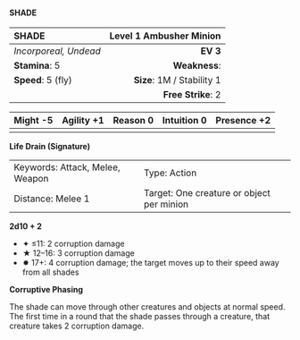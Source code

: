 #### SHADE

| SHADE                 | **Level 1 Ambusher Minion** |
| :-------------------- | --------------------------: |
| *Incorporeal, Undead* |                    **EV 3** |
| **Stamina**: 5        |               **Weakness**: |
| **Speed**: 5 (fly)    |  **Size**: 1M / Stability 1 |
|                       |          **Free Strike**: 2 |

| **Might** -5 | **Agility** +1 | **Reason** 0 | **Intuition** 0 | **Presence** +2 |
| ------------ | -------------- | ------------ | --------------- | --------------- |
|              |                |              |                 |                 |

**Life Drain (Signature)**

|                                 |                                           |
| :------------------------------ | :---------------------------------------- |
| Keywords: Attack, Melee, Weapon | Type: Action                              |
| Distance: Melee 1               | Target: One creature or object per minion |

**2d10 + 2**

- ✦ ≤11: 2 corruption damage
- ★ 12–16: 3 corruption damage
- ✸ 17+: 4 corruption damage; the target moves up to their speed away from all shades

**Corruptive Phasing**

The shade can move through other creatures and objects at normal speed. The first time in a round that the shade passes through a creature, that creature takes 2 corruption damage.

